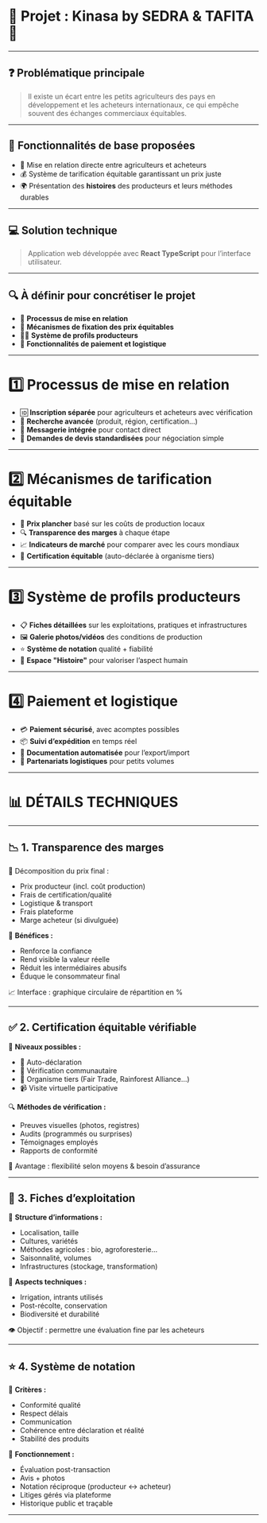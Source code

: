 # 🌱 Projet : **Kinasa** by SEDRA & TAFITA 👥

---

## ❓ Problématique principale

> Il existe un écart entre les petits agriculteurs des pays en développement et les acheteurs internationaux, ce qui empêche souvent des échanges commerciaux équitables.

---

## 🧩 Fonctionnalités de base proposées

- 🧭 Mise en relation directe entre agriculteurs et acheteurs
- 💰 Système de tarification équitable garantissant un prix juste
- 🌍 Présentation des **histoires** des producteurs et leurs méthodes durables

---

## 💻 Solution technique

> Application web développée avec **React TypeScript** pour l’interface utilisateur.

---

## 🔍 À définir pour concrétiser le projet

- 🔄 **Processus de mise en relation**
- 💸 **Mécanismes de fixation des prix équitables**
- 🧑‍🌾 **Système de profils producteurs**
- 🚚 **Fonctionnalités de paiement et logistique**

---

# 1️⃣ Processus de mise en relation

- 🆔 **Inscription séparée** pour agriculteurs et acheteurs avec vérification
- 🔎 **Recherche avancée** (produit, région, certification...)
- 💬 **Messagerie intégrée** pour contact direct
- 📄 **Demandes de devis standardisées** pour négociation simple

---

# 2️⃣ Mécanismes de tarification équitable

- 🧮 **Prix plancher** basé sur les coûts de production locaux
- 🔍 **Transparence des marges** à chaque étape
- 📈 **Indicateurs de marché** pour comparer avec les cours mondiaux
- 🧾 **Certification équitable** (auto-déclarée à organisme tiers)

---

# 3️⃣ Système de profils producteurs

- 📋 **Fiches détaillées** sur les exploitations, pratiques et infrastructures
- 🖼️ **Galerie photos/vidéos** des conditions de production
- ⭐ **Système de notation** qualité + fiabilité
- 📖 **Espace "Histoire"** pour valoriser l’aspect humain

---

# 4️⃣ Paiement et logistique

- 💳 **Paiement sécurisé**, avec acomptes possibles
- 📦 **Suivi d’expédition** en temps réel
- 📜 **Documentation automatisée** pour l’export/import
- 🤝 **Partenariats logistiques** pour petits volumes

---

# 📊 DÉTAILS TECHNIQUES

---

## 📉 1. Transparence des marges

🔎 Décomposition du prix final :

- Prix producteur (incl. coût production)
- Frais de certification/qualité
- Logistique & transport
- Frais plateforme
- Marge acheteur (si divulguée)

🎯 **Bénéfices :**

- Renforce la confiance
- Rend visible la valeur réelle
- Réduit les intermédiaires abusifs
- Éduque le consommateur final

📈 Interface : graphique circulaire de répartition en %

---

## ✅ 2. Certification équitable vérifiable

🔢 **Niveaux possibles :**

- 📝 Auto-déclaration
- 👥 Vérification communautaire
- 🏢 Organisme tiers (Fair Trade, Rainforest Alliance…)
- 📹 Visite virtuelle participative

🔍 **Méthodes de vérification :**

- Preuves visuelles (photos, registres)
- Audits (programmés ou surprises)
- Témoignages employés
- Rapports de conformité

📌 Avantage : flexibilité selon moyens & besoin d’assurance

---

## 🧾 3. Fiches d’exploitation

🧱 **Structure d’informations :**

- Localisation, taille
- Cultures, variétés
- Méthodes agricoles : bio, agroforesterie…
- Saisonnalité, volumes
- Infrastructures (stockage, transformation)

🔧 **Aspects techniques :**

- Irrigation, intrants utilisés
- Post-récolte, conservation
- Biodiversité et durabilité

👁️ Objectif : permettre une évaluation fine par les acheteurs

---

## ⭐ 4. Système de notation

🧮 **Critères :**

- Conformité qualité
- Respect délais
- Communication
- Cohérence entre déclaration et réalité
- Stabilité des produits

🔁 **Fonctionnement :**

- Évaluation post-transaction
- Avis + photos
- Notation réciproque (producteur <-> acheteur)
- Litiges gérés via plateforme
- Historique public et traçable

---
